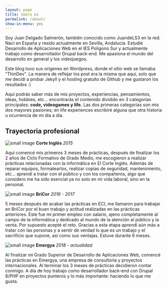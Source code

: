 ```yaml
---
layout: page
title: Sobre mí
permalink: /about/
show-in-menu: yes
---
```


Soy Juan Delgado Salmerón, también conocido como JuandeLS3 en la red. Nací en España y resido actualmente en Sevilla, Andalucía. 
Estudié Desarrollo de Aplicaciones Web en el IES Polígono Sur y actualmente trabajo como desarrollador
Drupal back-end. Me apasiona el mundo del desarrollo en general y los videojuegos. 

Este blog tuvo sus orígenes en Wordpress, donde el sitio web se llamaba "ThinDev". La manera de reflejar los post era la misma que aquí, 
solo que me decidí a probar Jekyll y el hosting gratuito de Github y me gustaron los resultados :)

Aquí podrás saber más de mis proyectos, experiencias, pensamientos, ideas, hobbies, etc... encontrarás el contenido dividido en 3 categorías principales: **code, videogames y life.**
Las dos primeras categorías son mis dos mayores pasiones; en life experiences escribiré alguna que otra historia u ocurrencia de mi día a día.

## Trayectoria profesional

![small image]({{site.baseurl}}/images/eci.gif)
**Corte Inglés** 
*2015*

Aquí comencé mis primeros 3 meses de prácticas, después de finalizar los 2 años de Ciclo Formativo de Grado Medio, me escogieron a realizar prácticas relacionadas con la informática en El Corte Inglés. Además de reparar equipos, formatearlos, realizar copias de seguridad, mantenimiento, etc... aprendí a tratar con el público y con los compañeros, algo que considero me ha sido esencial ya no solo en mi vida laboral, sino en la personal. 

![small image]({{site.baseurl}}/images/bricor.jpg)
**BriCor**
*2016 - 2017*

5 meses después de acabar las prácticas en ECI, me llamaron para trabajar en BriCor por el buen trabajo y actitud realizadas en las prácticas anteriores. Este fue mi primer empleo con salario, ajeno completamente al campo de la informática y dedicado al mundo de la atención al público y la venta. Por supuesto acepté el reto. Gracias a esta etapa aprendí aún más a tratar con las personas y a sentir de verdad lo que es un trabajo y el sacrificio que supone, así como sus ventajas. Estuve durante 6 meses.

![small image]({{site.baseurl}}/images/emergya.jpg)
**Emergya**
*2018 - actualidad*

Al finalizar mi Grado Superior de Desarrollo de Aplicaciones Web, comencé las prácticas en Emergya, una empresa de consultoría y proyectos internacionales. Al terminar los 3 meses de prácticas decidieron contar conmigo. A día de hoy trabajo como desarrollador back-end con Drupal 8/PHP en proyectos punteros y lo más importante: haciendo lo que me gusta.
